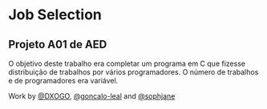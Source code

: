 # Job Selection

## Projeto A01 de AED

O objetivo deste trabalho era completar um programa em C que fizesse distribuição de trabalhos por vários programadores.
O número de trabalhos e de programadores era variável.

Work by <a href="https://github.com/dxogo">@DXOGO</a>, <a href="https://github.com/goncalo-leal">@goncalo-leal</a> and <a href="https://github.com/sophjane">@sophjane</a>